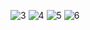 ![3](https://user-images.githubusercontent.com/5735500/153654592-75b0e67f-cb59-4b1c-94fa-e81188d11afe.png)
![4](https://user-images.githubusercontent.com/5735500/153654596-271118b8-2915-4172-ad0e-bff3e967e9c9.png)
![5](https://user-images.githubusercontent.com/5735500/153654597-337792e3-9f5d-4c8f-97ca-9e17717138b9.png)
![6](https://user-images.githubusercontent.com/5735500/153654598-8fd67297-2be8-48fe-96f4-dcc0eb81cb65.png)
